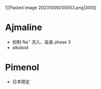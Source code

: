 ![[Pasted image 20231009205053.png|300]]
# Ajmaline
- 抑制 Na<sup>+</sup> 流入、延長 phase 3
- alkaloid
# Pimenol
- 日本限定